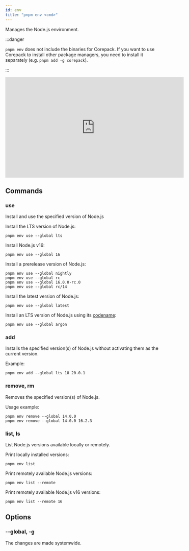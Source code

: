 ```yaml
---
id: env
title: "pnpm env <cmd>"
---
```


Manages the Node.js environment.

:::danger

`pnpm env` does not include the binaries for Corepack. If you want to use Corepack to install other package managers, you need to install it separately (e.g. `pnpm add -g corepack`).

:::

<iframe width="560" height="315" src="https://www.youtube-nocookie.com/embed/84-MzN_0Cng" title="The pnpm patch command demo" frameborder="0" allow="accelerometer; autoplay; clipboard-write; encrypted-media; gyroscope; picture-in-picture; fullscreen"></iframe>


## Commands

### use

Install and use the specified version of Node.js

Install the LTS version of Node.js:

```
pnpm env use --global lts
```

Install Node.js v16:

```
pnpm env use --global 16
```

Install a prerelease version of Node.js:

```
pnpm env use --global nightly
pnpm env use --global rc
pnpm env use --global 16.0.0-rc.0
pnpm env use --global rc/14
```

Install the latest version of Node.js:

```
pnpm env use --global latest
```

Install an LTS version of Node.js using its [codename]:

```
pnpm env use --global argon
```

[codename]: https://github.com/nodejs/Release/blob/main/CODENAMES.md

### add

Installs the specified version(s) of Node.js without activating them as the current version.

Example:

```
pnpm env add --global lts 18 20.0.1
```

### remove, rm

Removes the specified version(s) of Node.js.

Usage example:

```
pnpm env remove --global 14.0.0
pnpm env remove --global 14.0.0 16.2.3
```

### list, ls

List Node.js versions available locally or remotely.

Print locally installed versions:

```
pnpm env list
```

Print remotely available Node.js versions:

```
pnpm env list --remote
```

Print remotely available Node.js v16 versions:

```
pnpm env list --remote 16
```

## Options

### --global, -g

The changes are made systemwide.

